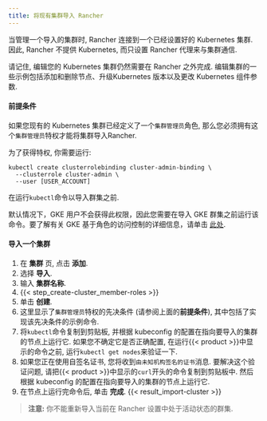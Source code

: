 ```yaml
---
title: 将现有集群导入 Rancher
---
```


当管理一个导入的集群时, Rancher 连接到一个已经设置好的 Kubernetes 集群. 因此, Rancher 不提供 Kubernetes, 而只设置 Rancher 代理来与集群通信.

请记住, 编辑您的 Kubernetes 集群仍然需要在 Rancher 之外完成. 编辑集群的一些示例包括添加和删除节点、升级Kubernetes 版本以及更改 Kubernetes 组件参数.

#### 前提条件

如果您现有的 Kubernetes 集群已经定义了一个`集群管理员`角色, 那么您必须拥有这个`集群管理员`特权才能将集群导入Rancher.

为了获得特权, 你需要运行:

```plain
kubectl create clusterrolebinding cluster-admin-binding \
  --clusterrole cluster-admin \
  --user [USER_ACCOUNT]
```

在运行`kubectl`命令以导入群集之前.

默认情况下，GKE 用户不会获得此权限，因此您需要在导入 GKE 群集之前运行该命令。要了解有关 GKE 基于角色的访问控制的详细信息，请单击 [此处](https://cloud.google.com/kubernetes-engine/docs/how-to/role-based-access-control).

#### 导入一个集群

1. 在 **集群** 页, 点击 **添加**.
2. 选择 **导入**.
3. 输入 **集群名称**.
4. {{< step_create-cluster_member-roles >}}
5. 单击 **创建**.
6. 这里显示了`集群管理员`特权的先决条件 (请参阅上面的**前提条件**), 其中包括了实现该先决条件的示例命令.
7. 将`kubectl`命令复制到剪贴板, 并根据 kubeconfig 的配置在指向要导入的集群的节点上运行它. 如果您不确定它是否正确配置, 在运行{{< product >}}中显示的命令之前, 运行`kubectl get nodes`来验证一下.
8. 如果您正在使用自签名证书, 您将收到`由未知机构签名的证书`消息. 要解决这个验证问题, 请把{{< product >}}中显示的`curl`开头的命令复制到剪贴板中. 然后根据 kubeconfig 的配置在指向要导入的集群的节点上运行它.
9. 在节点上运行完命令后, 单击 **完成**.
   {{< result_import-cluster >}}

> **注意:**
> 你不能重新导入当前在 Rancher 设置中处于活动状态的群集.
